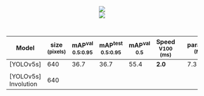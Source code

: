 <div align="center">
<p>
<img src="https://i0.wp.com/hugrypiggykim.com/wp-content/uploads/2021/08/image.png?w=566">
<br>
<img src="https://i2.wp.com/hugrypiggykim.com/wp-content/uploads/2021/08/image-1.png?w=562">
</p>
<br>
</div>

|Model |size<br><sup>(pixels) |mAP<sup>val<br>0.5:0.95 |mAP<sup>test<br>0.5:0.95 |mAP<sup>val<br>0.5 |Speed<br><sup>V100 (ms) | |params<br><sup>(M) |FLOPs<br><sup>640 (B)
|---                    |---  |---      |---      |---      |---     |---|---   |---
|[YOLOv5s]      |640  |36.7     |36.7     |55.4     |**2.0** |   |7.3   |17.0
|                       |     |         |         |         |        |   |      |
|[YOLOv5s] Involution |640 | | | |    |   |     |